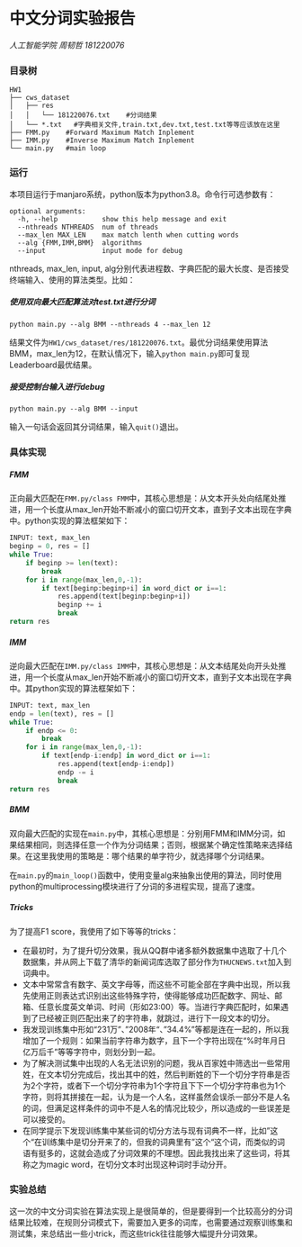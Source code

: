 # 中文分词实验报告

*人工智能学院 周韧哲 181220076*

### 目录树

```shell
HW1
├── cws_dataset
│   ├── res
│   │   └── 181220076.txt    #分词结果
│   └── *.txt   #字典相关文件,train.txt,dev.txt,test.txt等等应该放在这里
├── FMM.py    #Forward Maximum Match Inplement
├── IMM.py    #Inverse Maximum Match Inplement
└── main.py   #main loop
```

 ### 运行

本项目运行于manjaro系统，python版本为python3.8。命令行可选参数有：
```shell
optional arguments:
  -h, --help           show this help message and exit
  --nthreads NTHREADS  num of threads
  --max_len MAX_LEN    max match lenth when cutting words
  --alg {FMM,IMM,BMM}  algorithms
  --input              input mode for debug
```
nthreads, max_len, input, alg分别代表进程数、字典匹配的最大长度、是否接受终端输入、使用的算法类型。比如：

##### 使用双向最大匹配算法对test.txt进行分词

```shell
python main.py --alg BMM --nthreads 4 --max_len 12
```

结果文件为`HW1/cws_dataset/res/181220076.txt`。最优分词结果使用算法BMM，max_len为12，在默认情况下，输入`python main.py`即可复现Leaderboard最优结果。

##### 接受控制台输入进行debug

```shell
python main.py --alg BMM --input
```

输入一句话会返回其分词结果，输入`quit()`退出。

### 具体实现

##### FMM

正向最大匹配在`FMM.py/class FMM`中，其核心思想是：从文本开头处向结尾处推进，用一个长度从max_len开始不断减小的窗口切开文本，直到子文本出现在字典中。python实现的算法框架如下：

```python
INPUT: text, max_len
beginp = 0, res = []
while True:
    if beginp >= len(text):
        break
    for i in range(max_len,0,-1):
        if text[beginp:beginp+i] in word_dict or i==1:
            res.append(text[beginp:beginp+i])
            beginp += i
            break
return res
```

##### IMM

逆向最大匹配在`IMM.py/class IMM`中，其核心思想是：从文本结尾处向开头处推进，用一个长度从max_len开始不断减小的窗口切开文本，直到子文本出现在字典中。其python实现的算法框架如下：

```python
INPUT: text, max_len
endp = len(text), res = []
while True:
    if endp <= 0:
        break
    for i in range(max_len,0,-1):
        if text[endp-i:endp] in word_dict or i==1:
            res.append(text[endp-i:endp])
            endp -= i
            break
return res
```

##### BMM

双向最大匹配的实现在`main.py`中，其核心思想是：分别用FMM和IMM分词，如果结果相同，则选择任意一个作为分词结果；否则，根据某个确定性策略来选择结果。在这里我使用的策略是：哪个结果的单字符少，就选择哪个分词结果。

在`main.py`的`main_loop()`函数中，使用变量alg来抽象出使用的算法，同时使用python的multiprocessing模块进行了分词的多进程实现，提高了速度。

##### Tricks

为了提高F1 score，我使用了如下等等的tricks：

+ 在最初时，为了提升切分效果，我从QQ群中诸多额外数据集中选取了十几个数据集，并从网上下载了清华的新闻词库选取了部分作为`THUCNEWS.txt`加入到词典中。
+ 文本中常常含有数字、英文字母等，而这些不可能全部在字典中出现，所以我先使用正则表达式识别出这些特殊字符，使得能够成功匹配数字、网址、邮箱、任意长度英文单词、时间（形如23:00）等。当进行字典匹配时，如果遇到了已经被正则匹配出来了的字符串，就跳过，进行下一段文本的切分。
+ 我发现训练集中形如“231万”、”2008年“、”34.4%”等都是连在一起的，所以我增加了一个规则：如果当前字符串为数字，且下一个字符出现在“%时年月日亿万后千”等等字符中，则划分到一起。
+ 为了解决测试集中出现的人名无法识别的问题，我从百家姓中筛选出一些常用姓，在文本切分完成后，找出其中的姓，然后判断姓的下一个切分字符串是否为2个字符，或者下一个切分字符串为1个字符且下下一个切分字符串也为1个字符，则将其拼接在一起，认为是一个人名，这样虽然会误杀一部分不是人名的词，但满足这样条件的词中不是人名的情况比较少，所以造成的一些误差是可以接受的。
+ 在同学提示下发现训练集中某些词的切分方法与现有词典不一样，比如”这个“在训练集中是切分开来了的，但我的词典里有”这个“这个词，而类似的词语有挺多的，这就会造成了分词效果的不理想。因此我找出来了这些词，将其称之为magic word，在切分文本时出现这种词时手动分开。



### 实验总结

这一次的中文分词实验在算法实现上是很简单的，但是要得到一个比较高分的分词结果比较难，在规则分词模式下，需要加入更多的词库，也需要通过观察训练集和测试集，来总结出一些小trick，而这些trick往往能够大幅提升分词效果。